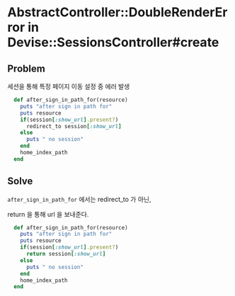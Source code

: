 # AbstractController::DoubleRenderError in Devise::SessionsController#create

## Problem

세션을 통해 특정 페이지 이동 설정 중 에러 발생

```ruby
  def after_sign_in_path_for(resource)
    puts "after sign in path for"
    puts resource
    if(session[:show_url].present?)
      redirect_to session[:show_url]
    else
      puts " no session"
    end
    home_index_path
  end
```



## Solve

`after_sign_in_path_for` 에서는 redirect_to 가 아닌, 

return 을 통해 url 을 보내준다.

```ruby
  def after_sign_in_path_for(resource)
    puts "after sign in path for"
    puts resource
    if(session[:show_url].present?)
      return session[:show_url]
    else
      puts " no session"
    end
    home_index_path
  end
```


